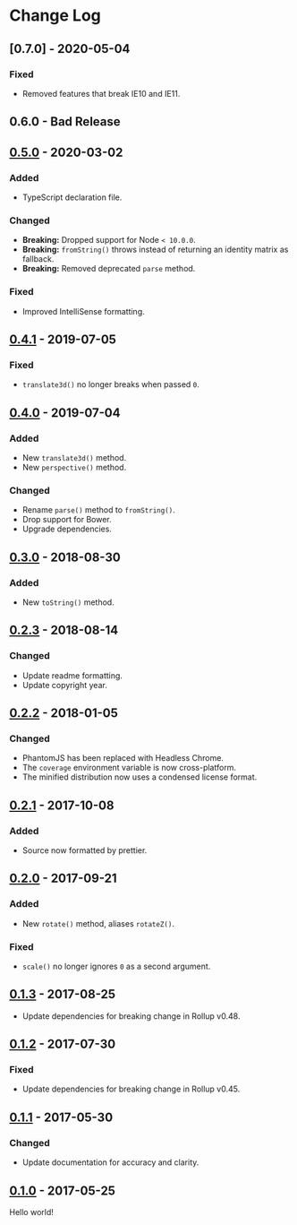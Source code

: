 # Change Log

## [0.7.0] - 2020-05-04

### Fixed

* Removed features that break IE10 and IE11.

## 0.6.0 - Bad Release

## [0.5.0] - 2020-03-02

### Added

* TypeScript declaration file.

### Changed

* **Breaking:** Dropped support for Node `< 10.0.0`.
* **Breaking:** `fromString()` throws instead of returning an identity matrix as fallback.
* **Breaking:** Removed deprecated `parse` method.

### Fixed

* Improved IntelliSense formatting.

## [0.4.1] - 2019-07-05

### Fixed

* `translate3d()` no longer breaks when passed `0`.

## [0.4.0] - 2019-07-04

### Added

* New `translate3d()` method.
* New `perspective()` method.

### Changed

* Rename `parse()` method to `fromString()`.
* Drop support for Bower.
* Upgrade dependencies.

## [0.3.0] - 2018-08-30

### Added

* New `toString()` method.

## [0.2.3] - 2018-08-14

### Changed

* Update readme formatting.
* Update copyright year.

## [0.2.2] - 2018-01-05

### Changed

* PhantomJS has been replaced with Headless Chrome.
* The `coverage` environment variable is now cross-platform.
* The minified distribution now uses a condensed license format.

## [0.2.1] - 2017-10-08

### Added

* Source now formatted by prettier.

## [0.2.0] - 2017-09-21

### Added

* New `rotate()` method, aliases `rotateZ()`.

### Fixed

* `scale()` no longer ignores `0` as a second argument.

## [0.1.3] - 2017-08-25

* Update dependencies for breaking change in Rollup v0.48.

## [0.1.2] - 2017-07-30

### Fixed

* Update dependencies for breaking change in Rollup v0.45.

## [0.1.1] - 2017-05-30

### Changed

* Update documentation for accuracy and clarity.

## [0.1.0] - 2017-05-25

Hello world!

[0.5.0]: https://github.com/jlmakes/rematrix/compare/0.4.1...0.5.0
[0.4.1]: https://github.com/jlmakes/rematrix/compare/0.4.0...0.4.1
[0.4.0]: https://github.com/jlmakes/rematrix/compare/0.3.0...0.4.0
[0.3.0]: https://github.com/jlmakes/rematrix/compare/0.2.3...0.3.0
[0.2.3]: https://github.com/jlmakes/rematrix/compare/0.2.2...0.2.3
[0.2.2]: https://github.com/jlmakes/rematrix/compare/0.2.1...0.2.2
[0.2.1]: https://github.com/jlmakes/rematrix/compare/0.2.0...0.2.1
[0.2.0]: https://github.com/jlmakes/rematrix/compare/0.1.3...0.2.0
[0.1.3]: https://github.com/jlmakes/rematrix/compare/0.1.2...0.1.3
[0.1.2]: https://github.com/jlmakes/rematrix/compare/0.1.1...0.1.2
[0.1.1]: https://github.com/jlmakes/rematrix/compare/0.1.0...0.1.1
[0.1.0]: https://github.com/jlmakes/rematrix/tree/0.1.0
